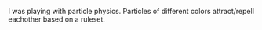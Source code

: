 I was playing with particle physics. Particles of different colors attract/repell eachother based on a ruleset.
